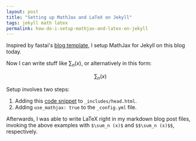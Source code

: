```yaml
---
layout: post
title: "Setting up MathJax and LaTeX on Jekyll"
tags: jekyll math latex
permalink: how-do-i-setup-mathjax-and-latex-on-jekyll
---
```


Inspired by
fastai's
[blog template](https://www.fast.ai/2020/01/16/fast_template/), I
setup MathJax for Jekyll on this blog today.

Now I can write stuff like $\sum_n (x)$, or alternatively in this form:

$$
\sum_n (x)
$$

Setup involves two steps:

1. Adding this [code snippet](https://gist.github.com/kasimte/3749c1d0b18bd2249b748fe7fd3abe87) to `_includes/head.html`.
2. Adding `use_mathjax: true` to the `_config.yml` file.

Afterwards, I was able to write LaTeX right in my markdown blog post
files, invoking the above examples with `$\sum_n (x)$` and `$$\sum_n
(x)$$`, respectively.
